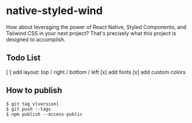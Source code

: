 # native-styled-wind

How about leveraging the power of React Native, Styled Components, and Tailwind CSS in your next project? That's precisely what this project is designed to accomplish.

## Todo List

[ ] add layout: top / right / bottom / left
[x] add fonts
[x] add custom colors

## How to publish

```
$ git tag v[version]
$ git push --tags
$ npm publish --access-public
```
